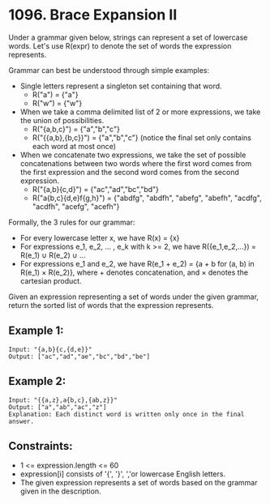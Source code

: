 # 1096. Brace Expansion II

Under a grammar given below, strings can represent a set of lowercase words.  Let's use R(expr) to denote the set of words the expression represents.

Grammar can best be understood through simple examples:

* Single letters represent a singleton set containing that word.
    * R("a") = {"a"}
    * R("w") = {"w"}
* When we take a comma delimited list of 2 or more expressions, we take the union of possibilities.
    * R("{a,b,c}") = {"a","b","c"}
    * R("{{a,b},{b,c}}") = {"a","b","c"} (notice the final set only contains each word at most once)
* When we concatenate two expressions, we take the set of possible concatenations between two words where the first word comes from the first expression and the second word comes from the second expression.
    * R("{a,b}{c,d}") = {"ac","ad","bc","bd"}
    * R("a{b,c}{d,e}f{g,h}") = {"abdfg", "abdfh", "abefg", "abefh", "acdfg", "acdfh", "acefg", "acefh"}

Formally, the 3 rules for our grammar:

* For every lowercase letter x, we have R(x) = {x}
* For expressions e_1, e_2, ... , e_k with k >= 2, we have R({e_1,e_2,...}) = R(e_1) ∪ R(e_2) ∪ ...
* For expressions e_1 and e_2, we have R(e_1 + e_2) = {a + b for (a, b) in R(e_1) × R(e_2)}, where + denotes concatenation, and × denotes the cartesian product.

Given an expression representing a set of words under the given grammar, return the sorted list of words that the expression represents.

## Example 1:

```
Input: "{a,b}{c,{d,e}}"
Output: ["ac","ad","ae","bc","bd","be"]
```

## Example 2:

```
Input: "{{a,z},a{b,c},{ab,z}}"
Output: ["a","ab","ac","z"]
Explanation: Each distinct word is written only once in the final answer.
``` 

## Constraints:

* 1 <= expression.length <= 60
* expression[i] consists of '{', '}', ','or lowercase English letters.
* The given expression represents a set of words based on the grammar given in the description.